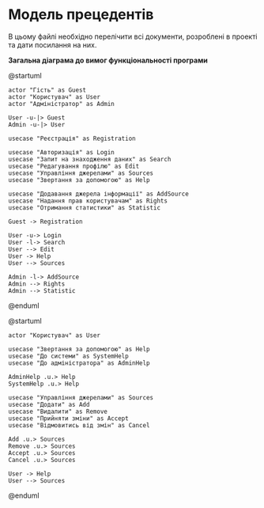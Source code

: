 # Модель прецедентів

В цьому файлі необхідно перелічити всі документи, розроблені в проекті та дати посилання на них.

**Загальна діаграма до вимог функціональності програми**  

@startuml  

    actor "Гість" as Guest  
    actor "Користувач" as User  
    actor "Адміністратор" as Admin  
  
    User -u-|> Guest  
    Admin -u-|> User  

    usecase "Реєстрація" as Registration  

    usecase "Авторизація" as Login  
    usecase "Запит на знаходження даних" as Search  
    usecase "Редагування профілю" as Edit  
    usecase "Управління джерелами" as Sources  
    usecase "Звертання за допомогою" as Help  

    usecase "Додавання джерела інформації" as AddSource  
    usecase "Надання прав користувачам" as Rights  
    usecase "Отримання статистики" as Statistic  

    Guest -> Registration  

    User -u-> Login  
    User -l-> Search  
    User --> Edit  
    User -> Help  
    User --> Sources  

    Admin -l-> AddSource  
    Admin --> Rights  
    Admin --> Statistic  

@enduml  



@startuml  

    actor "Користувач" as User  

    usecase "Звертання за допомогою" as Help  
    usecase "До системи" as SystemHelp  
    usecase "До адміністратора" as AdminHelp  

    AdminHelp .u.> Help  
    SystemHelp .u.> Help  

    usecase "Управління джерелами" as Sources  
    usecase "Додати" as Add  
    usecase "Видалити" as Remove  
    usecase "Прийняти зміни" as Accept  
    usecase "Відмовитись від змін" as Cancel  

    Add .u.> Sources  
    Remove .u.> Sources  
    Accept .u.> Sources  
    Cancel .u.> Sources  

    User -> Help  
    User --> Sources  

@enduml  
